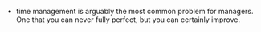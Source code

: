 * time management is arguably the most common problem for managers. One that you can never fully perfect, but you can certainly improve. 

